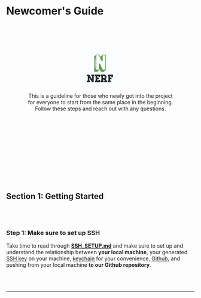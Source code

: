 <br><br>

# Newcomer's Guide
<br><br><br>
<p align="center">
<img src="https://github.com/NeRF-or-Nothing/vidtonerf/raw/master/pics/logo.png" width="100" height="100" /></p>
<p align="center">This is a guideline for those who newly got into the project<br>for everyone to start from the same place in the beginning.<br>Follow these steps and reach out with any questions.</p>

<br><br><br><br><br><br><br><br><br><br>

## Section 1: Getting Started

<br><br>

### Step 1: Make sure to set up SSH
Take time to read through [**SSH_SETUP.md**](https://github.com/NeRF-or-Nothing/vidtonerf/blob/master/SSH_SETUP.md "SSH_SETUP.md") and make sure to set up and understand the relationship between **your local machine**, your generated <ins>SSH key</ins> on your machine, <ins>keychain</ins> for your convenience, <ins>Github</ins>, and pushing from your local machine **to our Github repository**.<br><br>

<br>

---

<br>
